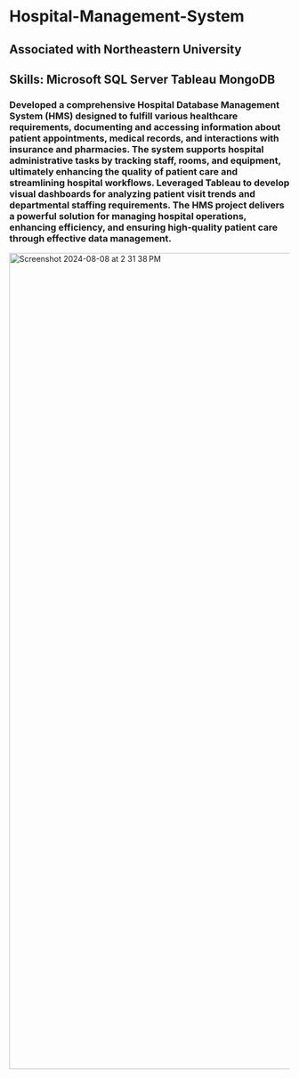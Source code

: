 # Hospital-Management-System
## Associated with Northeastern University
## Skills: Microsoft SQL Server Tableau MongoDB
### Developed a comprehensive Hospital Database Management System (HMS) designed to fulfill various healthcare requirements, documenting and accessing information about patient appointments, medical records, and interactions with insurance and pharmacies. The system supports hospital administrative tasks by tracking staff, rooms, and equipment, ultimately enhancing the quality of patient care and streamlining hospital workflows. Leveraged Tableau to develop visual dashboards for analyzing patient visit trends and departmental staffing requirements. The HMS project delivers a powerful solution for managing hospital operations, enhancing efficiency, and ensuring high-quality patient care through effective data management. 
<img width="1466" alt="Screenshot 2024-08-08 at 2 31 38 PM" src="https://github.com/user-attachments/assets/6f12dde3-922d-47fe-b1b8-5355adf961b0">
